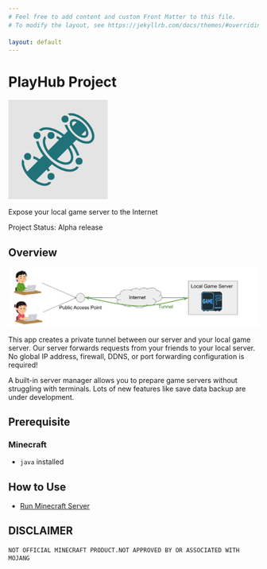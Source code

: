 ```yaml
---
# Feel free to add content and custom Front Matter to this file.
# To modify the layout, see https://jekyllrb.com/docs/themes/#overriding-theme-defaults

layout: default
---
```


# PlayHub Project
<img src="./img/logo.svg" width="200">

Expose your local game server to the Internet

Project Status: Alpha release



## Overview
![](./img/overview.svg)

This app creates a private tunnel between our server and your local game server. Our server forwards requests from your friends to your local server. No global IP address, firewall, DDNS, or port forwarding configuration is required!

A built-in server manager allows you to prepare game servers without struggling with terminals.
Lots of new features like save data backup are under development.

## Prerequisite
### Minecraft
- `java` installed

## How to Use
- [Run Minecraft Server](./games/minecraft.html)


## DISCLAIMER
```
NOT OFFICIAL MINECRAFT PRODUCT.NOT APPROVED BY OR ASSOCIATED WITH MOJANG
```
